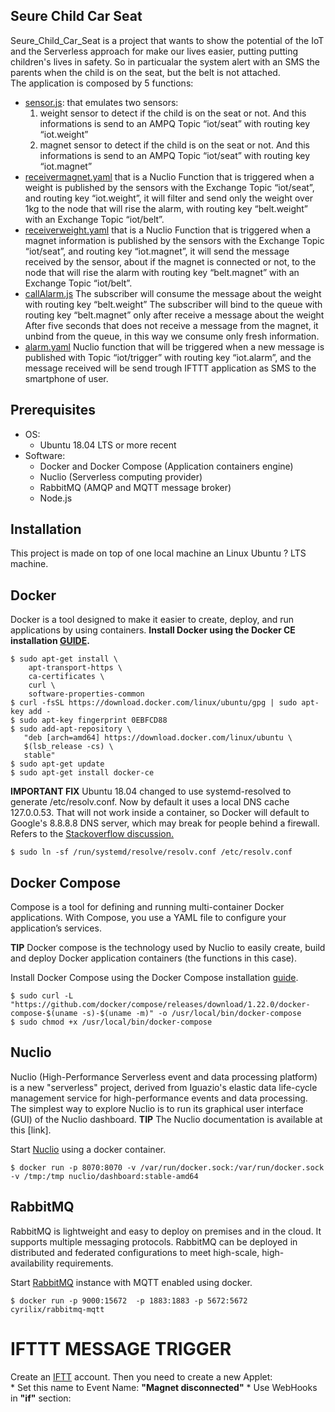## Seure Child Car Seat
Seure_Child_Car_Seat is a project that wants to show the potential of the IoT and the Serverless approach for make our lives easier, putting putting children's lives in safety.
So in particualar the system alert with an SMS the parents when the child is on the seat, but the belt is not attached.<br/>
The application is composed by 5 functions:<br/>
- [sensor.js](##sensors): that emulates two sensors:
    1. weight sensor to detect if the child is on the seat or not. And this informations is send to an AMPQ Topic “iot/seat” with routing key “iot.weight”
    2. magnet sensor to detect if the child is on the seat or not. And this informations is send to an AMPQ Topic “iot/seat” with routing key “iot.magnet”
- [receivermagnet.yaml](##ReceiverMagnet) that is a Nuclio Function that is triggered when a weight is published by the sensors with the Exchange Topic “iot/seat”, and    routing key “iot.weight”, it will filter and send only the weight over 1kg to the node that will rise the alarm, with routing key “belt.weight” with an Exchange Topic “iot/belt”.
- [receiverweight.yaml](##ReeceiverWeight) that is a Nuclio Function that is triggered when a magnet information is published by the sensors with the Exchange Topic “iot/seat”, and routing key “iot.magnet”, it will send the message received by the sensor, about if the magnet is connected or not, to the node that will rise the alarm with routing key “belt.magnet” with an Exchange Topic “iot/belt”.
- [callAlarm.js](##CallAlarm) The subscriber will consume the message about the weight with routing key “belt.weight”
The subscriber will bind to the queue with routing key “belt.magnet” only after receive a message about the weight
After five seconds that does not receive a message from the magnet, it unbind from the queue, in this way we consume only fresh information.
- [alarm.yaml](##Alarm) Nuclio function that will be triggered when a new message is published with Topic “iot/trigger” with routing key “iot.alarm”, and the message received will be send trough IFTTT application as SMS to the smartphone of user.<br/>
## Prerequisites
* OS:
    * Ubuntu 18.04 LTS or more recent
* Software:
    * Docker and Docker Compose (Application containers engine)
    * Nuclio (Serverless computing provider)
    * RabbitMQ (AMQP and MQTT message broker)
    * Node.js
## Installation
This project is made on top of one local machine an Linux Ubuntu ? LTS machine.
## Docker
Docker is a tool designed to make it easier to create, deploy, and run applications by using containers.
**Install Docker using the Docker CE installation [GUIDE](https://docs.docker.com/engine/install/ubuntu/).**<br/>
```$ sudo apt-get update
$ sudo apt-get install \
    apt-transport-https \
    ca-certificates \
    curl \
    software-properties-common
$ curl -fsSL https://download.docker.com/linux/ubuntu/gpg | sudo apt-key add -
$ sudo apt-key fingerprint 0EBFCD88
$ sudo add-apt-repository \
   "deb [arch=amd64] https://download.docker.com/linux/ubuntu \
   $(lsb_release -cs) \
   stable"
$ sudo apt-get update
$ sudo apt-get install docker-ce
```
**IMPORTANT FIX** Ubuntu 18.04 changed to use systemd-resolved to generate /etc/resolv.conf. Now by default it uses a local DNS cache 127.0.0.53. That will not work inside a container, so Docker will default to Google's 8.8.8.8 DNS server, which may break for people behind a firewall. Refers to the [Stackoverflow discussion.](https://github.com/spagnuolocarmine/serverless-computing-for-iot#:~:text=Stackoverflow%20discussion.)
```
$ sudo ln -sf /run/systemd/resolve/resolv.conf /etc/resolv.conf
```
## Docker Compose
Compose is a tool for defining and running multi-container Docker applications. With Compose, you use a YAML file to configure your application’s services.

**TIP** Docker compose is the technology used by Nuclio to easily create, build and deploy Docker application containers (the functions in this case).

Install Docker Compose using the Docker Compose installation [guide](https://docs.docker.com/compose/install/#install-compose).
```
$ sudo curl -L "https://github.com/docker/compose/releases/download/1.22.0/docker-compose-$(uname -s)-$(uname -m)" -o /usr/local/bin/docker-compose
$ sudo chmod +x /usr/local/bin/docker-compose
```
## Nuclio
Nuclio (High-Performance Serverless event and data processing platform) is a new "serverless" project, derived from Iguazio's elastic data life-cycle management service for high-performance events and data processing. The simplest way to explore Nuclio is to run its graphical user interface (GUI) of the Nuclio dashboard.
**TIP** The Nuclio documentation is available at this [link].

Start [Nuclio](https://github.com/nuclio/nuclio) using a docker container.
```
$ docker run -p 8070:8070 -v /var/run/docker.sock:/var/run/docker.sock -v /tmp:/tmp nuclio/dashboard:stable-amd64
```
## RabbitMQ
RabbitMQ is lightweight and easy to deploy on premises and in the cloud. It supports multiple messaging protocols. RabbitMQ can be deployed in distributed and federated configurations to meet high-scale, high-availability requirements.

Start [RabbitMQ](https://www.rabbitmq.com/) instance with MQTT enabled using docker.
```
$ docker run -p 9000:15672  -p 1883:1883 -p 5672:5672  cyrilix/rabbitmq-mqtt 
```
# IFTTT MESSAGE TRIGGER
Create an [IFTT](https://ifttt.com/) account.
Then you need to create a new Applet:<br/>
    * Set this name to Event Name: **"Magnet disconnected"**
    * Use WebHooks in **"if"** section:
